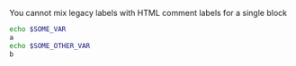 You cannot mix legacy labels with HTML comment labels for a single block

<!-- $MDX set-SOME_VAR="a" -->
```sh set-SOME_OTHER_VAR="b"
echo $SOME_VAR
a
echo $SOME_OTHER_VAR
b
```
